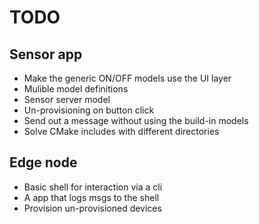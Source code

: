 # TODO

## Sensor app

- Make the generic ON/OFF models use the UI layer
- Mulible model definitions
- Sensor server model
- Un-provisioning on button click
- Send out a message without using the build-in models
- Solve CMake includes with different directories

## Edge node

- Basic shell for interaction via a cli
- A app that logs msgs to the shell
- Provision un-provisioned devices
